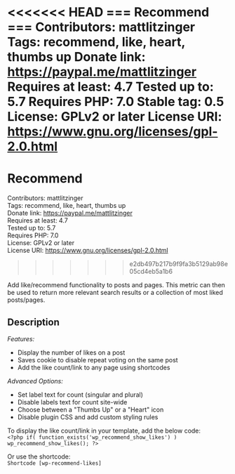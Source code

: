 <<<<<<< HEAD
=== Recommend ===
Contributors: mattlitzinger
Tags: recommend, like, heart, thumbs up
Donate link: https://paypal.me/mattlitzinger
Requires at least: 4.7
Tested up to: 5.7
Requires PHP: 7.0
Stable tag: 0.5
License: GPLv2 or later
License URI: https://www.gnu.org/licenses/gpl-2.0.html
=======
# Recommend 
Contributors: mattlitzinger  
Tags: recommend, like, heart, thumbs up  
Donate link: https://paypal.me/mattlitzinger  
Requires at least: 4.7  
Tested up to: 5.7  
Requires PHP: 7.0  
License: GPLv2 or later  
License URI: https://www.gnu.org/licenses/gpl-2.0.html  
>>>>>>> e2db497b217b9f9fa3b5129ab98e05cd4eb5a1b6

Add like/recommend functionality to posts and pages. This metric can then be used to return more relevant search results or a collection of most liked posts/pages.   

## Description
*Features:*  
* Display the number of likes on a post
* Saves cookie to disable repeat voting on the same post
* Add the like count/link to any page using shortcodes

*Advanced Options:*  
* Set label text for count (singular and plural)
* Disable labels text for count site-wide
* Choose between a \"Thumbs Up\" or a \"Heart\" icon
* Disable plugin CSS and add custom styling rules

To display the like count/link in your template, add the below code:  
`<?php if( function_exists('wp_recommend_show_likes') ) wp_recommend_show_likes(); ?>`

Or use the shortcode:  
`Shortcode [wp-recommend-likes]`
